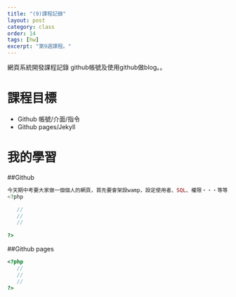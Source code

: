 ```yaml
---
title: "(9)課程記錄"
layout: post
category: class
order: 14
tags: [hw]
excerpt: "第9週課程。"
---
```

網頁系統開發課程記錄
github帳號及使用github做blog。。

# 課程目標
- Github 帳號/介面/指令
- Github pages/Jekyll

# 我的學習

##Github



```php
今天期中考要大家做一個個人的網頁，首先要會架設wamp，設定使用者、SQL、權限‧‧‧等等，再來就是發揮創意更改自己的網頁，更改圖片、改變文字敘述內容，如果比較厲害的話甚至可以增加一些語法，像原本文字尺寸我從</p>改成<h1>，然後我把login&localhost更改成自己的內容。
<?php

   //
   //
   //
 
?>
```
##Github pages

```php
<?php
   //
   //
   //
?>
```


[1]: https://github.com/        "GitHub"
[2]: https://pages.github.com/  "GitHub Pages"
[3]: https://jekyllrb.com/      "Jekyll"
[4]: http://markdown.tw         "Markdown文件"
[5]: http://dillinger.io/       "Dillinger"








